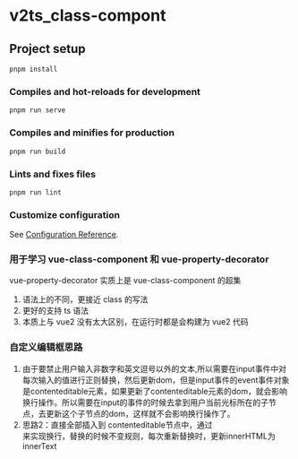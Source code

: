 # v2ts_class-compont

## Project setup

```
pnpm install
```

### Compiles and hot-reloads for development

```
pnpm run serve
```

### Compiles and minifies for production

```
pnpm run build
```

### Lints and fixes files

```
pnpm run lint
```

### Customize configuration

See [Configuration Reference](https://cli.vuejs.org/config/).

### 用于学习 vue-class-component 和 vue-property-decorator

vue-property-decorator 实质上是 vue-class-component 的超集

1. 语法上的不同，更接近 class 的写法
2. 更好的支持 ts 语法
3. 本质上与 vue2 没有太大区别，在运行时都是会构建为 vue2 代码



### 自定义编辑框思路

1. 由于要禁止用户输入非数字和英文逗号以外的文本,所以需要在input事件中对每次输入的值进行正则替换，然后更新dom，但是input事件的event事件对象是contenteditable元素，如果更新了contenteditable元素的dom，就会影响换行操作。所以需要在input的事件的时候去拿到用户当前光标所在的子节点，去更新这个子节点的dom，这样就不会影响换行操作了。
2. 思路2：直接全部插入到 contenteditable节点中，通过<br>来实现换行，替换的时候不变规则，每次重新替换时，更新innerHTML为innerText
